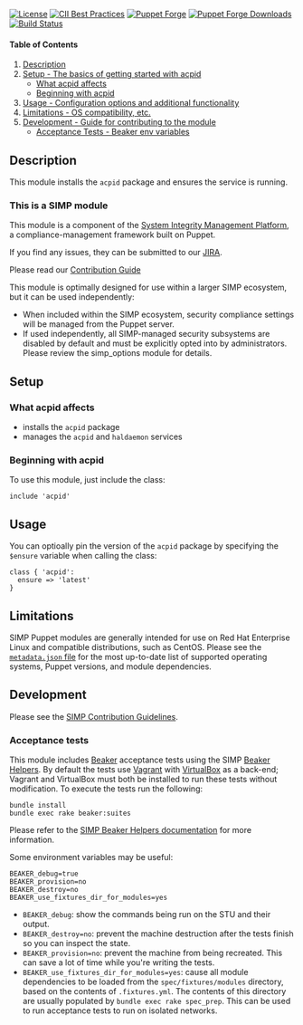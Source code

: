 [![License](https://img.shields.io/:license-apache-blue.svg)](http://www.apache.org/licenses/LICENSE-2.0.html)
[![CII Best Practices](https://bestpractices.coreinfrastructure.org/projects/73/badge)](https://bestpractices.coreinfrastructure.org/projects/73)
[![Puppet Forge](https://img.shields.io/puppetforge/v/simp/acpid.svg)](https://forge.puppetlabs.com/simp/acpid)
[![Puppet Forge Downloads](https://img.shields.io/puppetforge/dt/simp/acpid.svg)](https://forge.puppetlabs.com/simp/acpid)
[![Build Status](https://travis-ci.org/simp/pupmod-simp-acpid.svg)](https://travis-ci.org/simp/pupmod-simp-vsftpd)

#### Table of Contents

1. [Description](#description)
2. [Setup - The basics of getting started with acpid](#setup)
    * [What acpid affects](#what-acpid-affects)
    * [Beginning with acpid](#beginning-with-acpid)
3. [Usage - Configuration options and additional functionality](#usage)
4. [Limitations - OS compatibility, etc.](#limitations)
5. [Development - Guide for contributing to the module](#development)
      * [Acceptance Tests - Beaker env variables](#acceptance-tests)

## Description

This module installs the `acpid` package and ensures the service is running.

### This is a SIMP module
This module is a component of the [System Integrity Management Platform](https://github.com/NationalSecurityAgency/SIMP), a compliance-management framework built on Puppet.

If you find any issues, they can be submitted to our [JIRA](https://simp-project.atlassian.net/).

Please read our [Contribution Guide](http://simp-doc.readthedocs.io/en/stable/contributors_guide/index.html)

This module is optimally designed for use within a larger SIMP ecosystem, but it can be used independently:
* When included within the SIMP ecosystem, security compliance settings will be managed from the Puppet server.
* If used independently, all SIMP-managed security subsystems are disabled by default and must be explicitly opted into by administrators.  Please review the simp_options module for details.

## Setup

### What acpid affects

* installs the `acpid` package
* manages the `acpid` and `haldaemon` services


### Beginning with acpid

To use this module, just include the class:
```puppet
include 'acpid'
```

## Usage

You can optioally pin the version of the `acpid` package by specifying the `$ensure` variable when calling the class:

```puppet
class { 'acpid':
  ensure => 'latest'
}
```

## Limitations

SIMP Puppet modules are generally intended for use on Red Hat Enterprise Linux and compatible distributions, such as CentOS. Please see the [`metadata.json` file](./metadata.json) for the most up-to-date list of supported operating systems, Puppet versions, and module dependencies.

## Development

Please see the [SIMP Contribution Guidelines](http://simp-doc.readthedocs.io/en/stable/contributors_guide/index.html).


### Acceptance tests

This module includes [Beaker](https://github.com/puppetlabs/beaker) acceptance tests using the SIMP [Beaker Helpers](https://github.com/simp/rubygem-simp-beaker-helpers).  By default the tests use [Vagrant](https://www.vagrantup.com/) with [VirtualBox](https://www.virtualbox.org) as a back-end; Vagrant and VirtualBox must both be installed to run these tests without modification. To execute the tests run the following:

```shell
bundle install
bundle exec rake beaker:suites
```

Please refer to the [SIMP Beaker Helpers documentation](https://github.com/simp/rubygem-simp-beaker-helpers/blob/master/README.md) for more information.

Some environment variables may be useful:

```shell
BEAKER_debug=true
BEAKER_provision=no
BEAKER_destroy=no
BEAKER_use_fixtures_dir_for_modules=yes
```

* `BEAKER_debug`: show the commands being run on the STU and their output.
* `BEAKER_destroy=no`: prevent the machine destruction after the tests finish so you can inspect the state.
* `BEAKER_provision=no`: prevent the machine from being recreated. This can save a lot of time while you're writing the tests.
* `BEAKER_use_fixtures_dir_for_modules=yes`: cause all module dependencies to be loaded from the `spec/fixtures/modules` directory, based on the contents of `.fixtures.yml`.  The contents of this directory are usually populated by `bundle exec rake spec_prep`.  This can be used to run acceptance tests to run on isolated networks.

